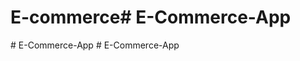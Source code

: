 # E-commerce#   E - C o m m e r c e - A p p  
 #   E - C o m m e r c e - A p p  
 #   E - C o m m e r c e - A p p  
 